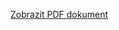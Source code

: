[Zobrazit PDF dokument](https://github.com/PavlaStastna/SQL_project/main/Pruvodni_listina_SQL_projekt_Pavla_Stastna.pdf)
